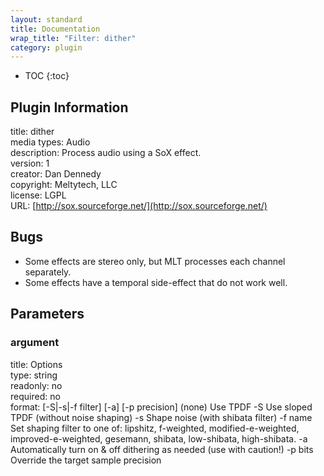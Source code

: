 ```yaml
---
layout: standard
title: Documentation
wrap_title: "Filter: dither"
category: plugin
---
```

* TOC
{:toc}

## Plugin Information

title: dither  
media types:
Audio  
description: Process audio using a SoX effect.  
version: 1  
creator: Dan Dennedy  
copyright: Meltytech, LLC  
license: LGPL  
URL: [http://sox.sourceforge.net/](http://sox.sourceforge.net/)  

## Bugs

* Some effects are stereo only, but MLT processes each channel separately.
* Some effects have a temporal side-effect that do not work well.


## Parameters

### argument

title: Options    
type: string  
readonly: no  
required: no  
format: [-S|-s|-f filter] [-a] [-p precision]
  (none)   Use TPDF
  -S       Use sloped TPDF (without noise shaping)
  -s       Shape noise (with shibata filter)
  -f name  Set shaping filter to one of: lipshitz, f-weighted,
           modified-e-weighted, improved-e-weighted, gesemann,
           shibata, low-shibata, high-shibata.
  -a       Automatically turn on & off dithering as needed (use with caution!)
  -p bits  Override the target sample precision
  

